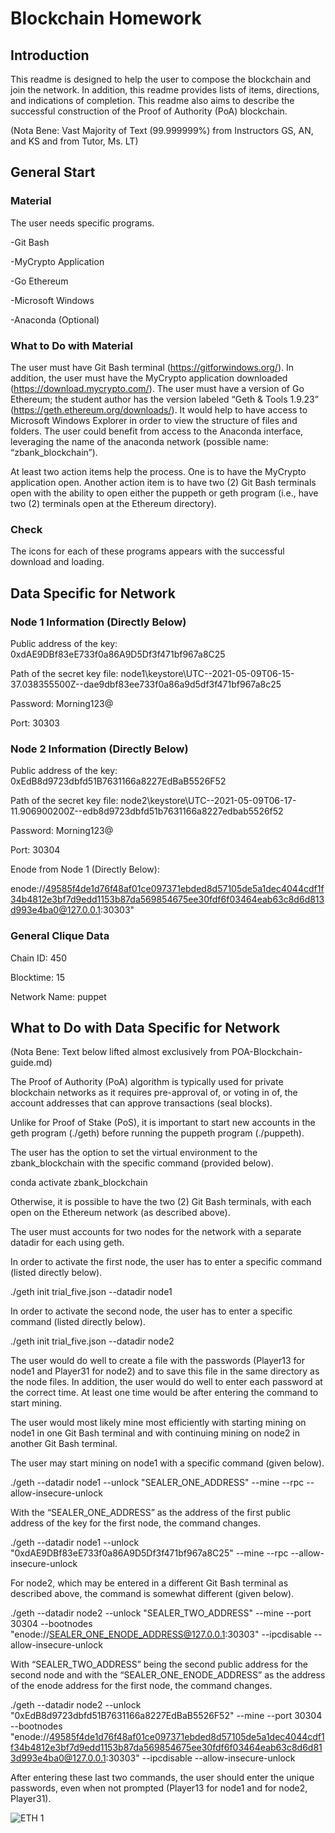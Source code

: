 # Blockchain Homework

## Introduction

This readme is designed to help the user to compose the blockchain and join the network. In addition, this readme provides lists of items, directions, and indications of completion. This readme also aims to describe the successful construction of the Proof of Authority (PoA) blockchain.


(Nota Bene: Vast Majority of Text (99.999999%) from Instructors GS, AN, and KS and from Tutor, Ms. LT)



## General Start

### Material

The user needs specific programs.

-Git Bash

-MyCrypto Application

-Go Ethereum

-Microsoft Windows

-Anaconda (Optional)

### What to Do with Material

The user must have Git Bash terminal (https://gitforwindows.org/). In addition, the user must have the MyCrypto application downloaded (https://download.mycrypto.com/). The user must have a version of Go Ethereum; the student author has the version labeled “Geth & Tools 1.9.23” (https://geth.ethereum.org/downloads/). It would help to have access to Microsoft Windows Explorer in order to view the structure of files and folders. The user could benefit from access to the Anaconda interface, leveraging the name of the anaconda network (possible name: “zbank_blockchain”).

At least two action items help the process. One is to have the MyCrypto application open. Another action item is to have two (2) Git Bash terminals open with the ability to open either the puppeth or geth program (i.e., have two (2) terminals open at the Ethereum directory).

### Check

The icons for each of these programs appears with the successful download and loading.

 

## Data Specific for Network

### Node 1 Information (Directly Below)

Public address of the key:   0xdAE9DBf83eE733f0a86A9D5Df3f471bf967a8C25

Path of the secret key file: node1\keystore\UTC--2021-05-09T06-15-37.038355500Z--dae9dbf83ee733f0a86a9d5df3f471bf967a8c25

Password: Morning123@

Port: 30303

### Node 2 Information (Directly Below)

Public address of the key:   0xEdB8d9723dbfd51B7631166a8227EdBaB5526F52

Path of the secret key file: node2\keystore\UTC--2021-05-09T06-17-11.906900200Z--edb8d9723dbfd51b7631166a8227edbab5526f52

Password: Morning123@

Port: 30304 

Enode from Node 1 (Directly Below):

enode://49585f4de1d76f48af01ce097371ebded8d57105de5a1dec4044cdf1f34b4812e3bf7d9edd1153b87da569854675ee30fdf6f03464eab63c8d6d813d993e4ba0@127.0.0.1:30303"

### General Clique Data

Chain ID: 450

Blocktime: 15

Network Name: puppet


## What to Do with Data Specific for Network

(Nota Bene: Text below lifted almost exclusively from POA-Blockchain-guide.md)

The Proof of Authority (PoA) algorithm is typically used for private blockchain networks as it requires pre-approval of, or voting in of, the account addresses that can approve transactions (seal blocks).

Unlike for Proof of Stake (PoS), it is important to start new accounts in the geth program (./geth) before running the puppeth program (./puppeth).

The user has the option to set the virtual environment to the zbank_blockchain with the specific command (provided below).

conda activate zbank_blockchain

Otherwise, it is possible to have the two (2) Git Bash terminals, with each open on the Ethereum network (as described above).

The user must accounts for two nodes for the network with a separate datadir for each using geth.

In order to activate the first node, the user has to enter a specific command (listed directly below).

./geth init trial_five.json --datadir node1

In order to activate the second node, the user has to enter a specific command (listed directly below).

./geth init trial_five.json --datadir node2

The user would do well to create a file with the passwords (Player13 for node1 and Player31 for node2) and to save this file in the same directory as the node files. In addition, the user would do well to enter each password at the correct time. At least one time would be after entering the command to start mining.

 

 

The user would most likely mine most efficiently with starting mining on node1 in one Git Bash terminal and with continuing mining on node2 in another Git Bash terminal.

The user may start mining on node1 with a specific command (given below).

./geth --datadir node1 --unlock "SEALER_ONE_ADDRESS" --mine --rpc --allow-insecure-unlock

With the “SEALER_ONE_ADDRESS” as the address of the first public address of the key for the first node, the command changes.

./geth --datadir node1 --unlock "0xdAE9DBf83eE733f0a86A9D5Df3f471bf967a8C25" --mine --rpc --allow-insecure-unlock

For node2, which may be entered in a different Git Bash terminal as described above, the command is somewhat different (given below).

./geth --datadir node2 --unlock "SEALER_TWO_ADDRESS" --mine --port 30304 --bootnodes "enode://SEALER_ONE_ENODE_ADDRESS@127.0.0.1:30303" --ipcdisable --allow-insecure-unlock

With “SEALER_TWO_ADDRESS” being the second public address for the second node and with the “SEALER_ONE_ENODE_ADDRESS” as the address of the enode address for the first node, the command changes.

./geth --datadir node2 --unlock "0xEdB8d9723dbfd51B7631166a8227EdBaB5526F52" --mine --port 30304 --bootnodes "enode://49585f4de1d76f48af01ce097371ebded8d57105de5a1dec4044cdf1f34b4812e3bf7d9edd1153b87da569854675ee30fdf6f03464eab63c8d6d813d993e4ba0@127.0.0.1:30303" --ipcdisable --allow-insecure-unlock

After entering these last two commands, the user should enter the unique passwords, even when not prompted (Player13 for node1 and for node2, Player31).

![ETH 1](https://user-images.githubusercontent.com/74793861/117895877-53bd9b80-b28d-11eb-9043-bd973fb6cc06.PNG)


